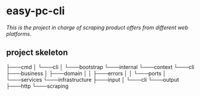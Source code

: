﻿# easy-pc-cli
*This is the project in charge of scraping product offers from different web platforms.*

## project skeleton 
├───cmd
│   └───cli
│       └───bootstrap
└───internal
    └───context
        └───cli
            ├───business
            │   ├───domain
            │   │   ├───errors
            │   │   └───ports
            │   └───services
            └───infrastructure
                ├───input
                │   └───cli
                └───output
                    ├───http
                    └───scraping
